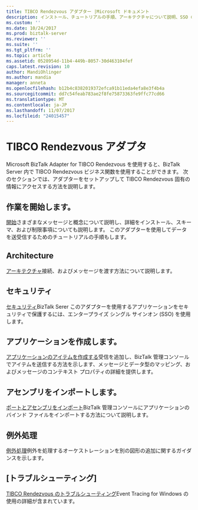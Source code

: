 ```yaml
---
title: TIBCO Rendezvous アダプター |Microsoft ドキュメント
description: インストール、チュートリアルの手順、アーキテクチャについて説明、SSO のセキュリティを使用して、アプリケーションの作成、バインド ファイルをインポートおよび BizTalk Server で TIBCO Rendezvous を BizTalk アダプターを使用する場合は、例外処理を追加
ms.custom: ''
ms.date: 10/24/2017
ms.prod: biztalk-server
ms.reviewer: ''
ms.suite: ''
ms.tgt_pltfrm: ''
ms.topic: article
ms.assetid: 0528954d-11b4-449b-8057-30d463104fef
caps.latest.revision: 10
author: MandiOhlinger
ms.author: mandia
manager: anneta
ms.openlocfilehash: b12b4c8382019372efca91b11eda4efa8e3f4b4a
ms.sourcegitcommit: dd7c54feab783ae2f8fe75873363fe9ffc77cd66
ms.translationtype: MT
ms.contentlocale: ja-JP
ms.lasthandoff: 11/07/2017
ms.locfileid: "24015457"
---
```

# <a name="tibco-rendezvous-adapter"></a>TIBCO Rendezvous アダプタ
Microsoft BizTalk Adapter for TIBCO Rendezvous を使用すると、BizTalk Server 内で TIBCO Rendezvous ビジネス関数を使用することができます。 次のセクションでは、アダプターをセットアップして TIBCO Rendezvous 固有の情報にアクセスする方法を説明します。  
  
## <a name="get-started"></a>作業を開始します。
[開始](../core/getting-started-with-biztalk-adapter-for-tibco-rendezvous.md)さまざまなメッセージと概念について説明し、詳細をインストール、スキーマ、および制限事項についても説明します。 このアダプターを使用してデータを送受信するためのチュートリアルの手順もします。

## <a name="architecture"></a>Architecture
[アーキテクチャ](../core/architecture-of-biztalk-adapter-for-tibco-rendezvous.md)接続、およびメッセージを渡す方法について説明します。

## <a name="security"></a>セキュリティ
[セキュリティ](../core/security-in-biztalk-adapter-for-tibco-rendezvous.md)BizTalk Serer このアダプターを使用するアプリケーションをセキュリティで保護するには、エンタープライズ シングル サインオン (SSO) を使用します。

## <a name="create-applications"></a>アプリケーションを作成します。
[アプリケーションのアイテムを作成する](../core/developing-applications1.md)受信を追加し、BizTalk 管理コンソールでアイテムを送信する方法を示します、メッセージとデータ型のマッピング、およびメッセージのコンテキスト プロパティの詳細を提供します。

## <a name="importing-assemblies"></a>アセンブリをインポートします。
[ポートとアセンブリをインポート](../core/deploying-biztalk-adapter-for-tibco-rendezvous.md)BizTalk 管理コンソールにアプリケーションのバインド ファイルをインポートする方法について説明します。

## <a name="handle-exceptions"></a>例外処理
[例外処理](../core/using-biztalk-server-exception-handling4.md)例外を処理するオーケストレーションを別の図形の追加に関するガイダンスを示します。

## <a name="troubleshoot"></a>[トラブルシューティング]
[TIBCO Rendezvous のトラブルシューティング](../core/troubleshooting-tibco-rendezvous.md)Event Tracing for Windows の使用の詳細が含まれています。